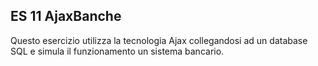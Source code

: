 ## ES 11 AjaxBanche

Questo esercizio utilizza la tecnologia Ajax collegandosi ad un database SQL e simula il funzionamento un sistema bancario.
